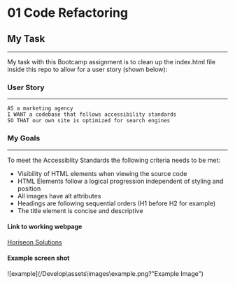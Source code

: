 # 01 Code Refactoring

## My Task
___
My task with this Bootcamp assignment is to clean up the index.html file inside this repo to allow for a user story (shown below):

### User Story
___
`AS a marketing agency`<br>
`I WANT a codebase that follows accessibility standards`<br>
`SO THAT our own site is optimized for search engines`

### My Goals
___
To meet the Accessiblity Standards the following criteria needs to be met:
<ul>
<li>Visibility of HTML elements when viewing the source code</li>
<li>HTML Elements follow a logical progression independent of styling and position</li>
<li>All images have alt attributes</li>
<li>Headings are following sequential orders (H1 before H2 for example)</li>
<li>The title element is concise and descriptive</li>
</ul>

#### Link to working webpage
<a href="https://grimmedev.github.io/FSBootcampHomework1/">Horiseon Solutions</a>

#### Example screen shot
![example](/Develop\assets\images\example.png?"Example Image")